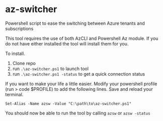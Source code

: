 # az-switcher
Powershell script to ease the switching between Azure tenants and subscriptions

This tool requires the use of both AzCLI and Powershell Az module. If you do not have either installed the tool will install them for you.

To install.
1. Clone repo
2. run `.\az-switcher.ps1` to launch tool
3. run `.\az-switcher.ps1 -status` to get a quick connection status


If you want to make your life a little easier. Modify your powershell profile (run > code $PROFILE) to add the following lines. Save and reload your terminal.

`Set-Alias -Name azsw -Value "C:\path\to\az-switcher.ps1"`

You should now be able to run the tool by calling `azsw` or `azsw -status`